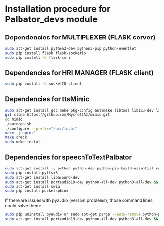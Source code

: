 # Installation procedure for Palbator_devs module

## Dependencies for MULTIPLEXER (FLASK server)
```bash
sudo apt-get install python3-dev python3-pip python-eventlet
sudo pip install flask flask-socketio
sudo pip install -U flask-cors
```

## Dependencies for HRI MANAGER (FLASK client)
```bash
sudo pip install -U socketIO-client
```

## Dependencies for ttsMimic
```bash
sudo apt-get install gcc make pkg-config automake libtool libicu-dev libpcre2-dev libasound2-dev git
git clone https://github.com/MycroftAI/mimic.git
cd mimic
./autogen.sh
./configure --prefix="/usr/local"
make -j`nproc`
make check
sudo make install
```

## Dependencies for speechToTextPalbator
```bash
sudo apt-get install -y python python-dev python-pip build-essential swig libpulse-dev git
sudo pip install pyttsx3
sudo apt-get install libasound-dev
sudo apt-get install portaudio19-dev python-all-dev python3-all-dev && sudo pip install pyaudio
sudo apt-get install swig
sudo pip install pocketsphinx
```
If there are issues with pyaudio (version problems), those command lines could solve them:
```bash
sudo pip uninstall pyaudio or sudo apt-get purge --auto-remove python-pyaudio
sudo apt-get install portaudio19-dev python-all-dev python3-all-dev && sudo pip install pyaudio
```
